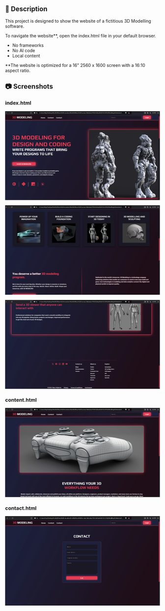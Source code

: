 ## 📄 Description

This project is designed to show the website of a fictitious 3D Modelling software. 

To navigate the website**, open the index.html file in your default browser.

* No frameworks
* No AI code
* Local content

**The website is optimized for a 16" 2560 x 1600 screen with a 16:10 aspect ratio.

## 📷 Screenshots

### index.html
![Screenshot1](screenshots/Screenshot1.webp)

![Screenshot1](screenshots/Screenshot2.webp)

![Screenshot1](screenshots/Screenshot3.webp)


### content.html
![Screenshot1](screenshots/Screenshot4.webp)


### contact.html
![Screenshot1](screenshots/Screenshot5.webp)


